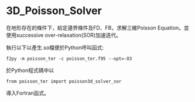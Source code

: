 # 3D_Poisson_Solver
在地形存在的條件下，給定邊界條件及FD、FB，求解三維Poisson Equation。並使用successive over-relaxation(SOR)加速迭代。

執行以下以產生.so檔便於Python呼叫函式:
```
f2py -m poisson_ter -c poisson_ter.f95 --opt=-O3
```


於Python程式碼中以
```
from poisson_ter import poisson3d_solver_sor
```
導入Fortran函式。
